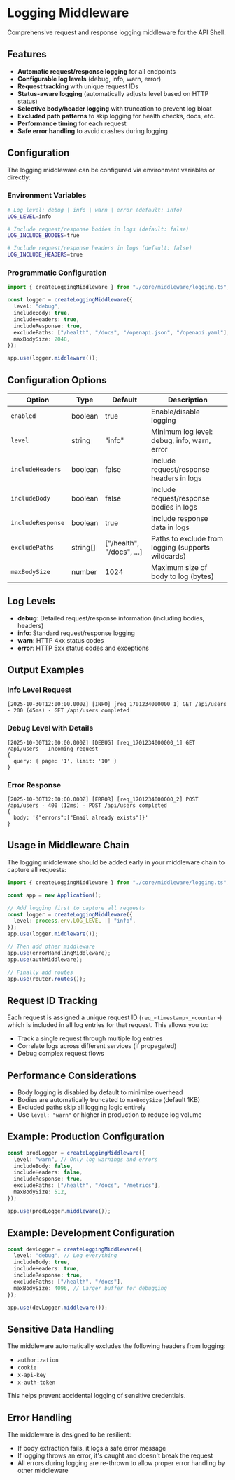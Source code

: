 # Logging Middleware

Comprehensive request and response logging middleware for the API Shell.

## Features

- **Automatic request/response logging** for all endpoints
- **Configurable log levels** (debug, info, warn, error)
- **Request tracking** with unique request IDs
- **Status-aware logging** (automatically adjusts level based on HTTP status)
- **Selective body/header logging** with truncation to prevent log bloat
- **Excluded path patterns** to skip logging for health checks, docs, etc.
- **Performance timing** for each request
- **Safe error handling** to avoid crashes during logging

## Configuration

The logging middleware can be configured via environment variables or directly:

### Environment Variables

```bash
# Log level: debug | info | warn | error (default: info)
LOG_LEVEL=info

# Include request/response bodies in logs (default: false)
LOG_INCLUDE_BODIES=true

# Include request/response headers in logs (default: false)
LOG_INCLUDE_HEADERS=true
```

### Programmatic Configuration

```typescript
import { createLoggingMiddleware } from "./core/middleware/logging.ts";

const logger = createLoggingMiddleware({
  level: "debug",
  includeBody: true,
  includeHeaders: true,
  includeResponse: true,
  excludePaths: ["/health", "/docs", "/openapi.json", "/openapi.yaml"],
  maxBodySize: 2048,
});

app.use(logger.middleware());
```

## Configuration Options

| Option | Type | Default | Description |
|--------|------|---------|-------------|
| `enabled` | boolean | true | Enable/disable logging |
| `level` | string | "info" | Minimum log level: debug, info, warn, error |
| `includeHeaders` | boolean | false | Include request/response headers in logs |
| `includeBody` | boolean | false | Include request/response bodies in logs |
| `includeResponse` | boolean | true | Include response data in logs |
| `excludePaths` | string[] | ["/health", "/docs", ...] | Paths to exclude from logging (supports wildcards) |
| `maxBodySize` | number | 1024 | Maximum size of body to log (bytes) |

## Log Levels

- **debug**: Detailed request/response information (including bodies, headers)
- **info**: Standard request/response logging
- **warn**: HTTP 4xx status codes
- **error**: HTTP 5xx status codes and exceptions

## Output Examples

### Info Level Request
```
[2025-10-30T12:00:00.000Z] [INFO] [req_1701234000000_1] GET /api/users - 200 (45ms) - GET /api/users completed
```

### Debug Level with Details
```
[2025-10-30T12:00:00.000Z] [DEBUG] [req_1701234000000_1] GET /api/users - Incoming request
{
  query: { page: '1', limit: '10' }
}
```

### Error Response
```
[2025-10-30T12:00:00.000Z] [ERROR] [req_1701234000000_2] POST /api/users - 400 (12ms) - POST /api/users completed
{
  body: '{"errors":["Email already exists"]}'
}
```

## Usage in Middleware Chain

The logging middleware should be added early in your middleware chain to capture all requests:

```typescript
import { createLoggingMiddleware } from "./core/middleware/logging.ts";

const app = new Application();

// Add logging first to capture all requests
const logger = createLoggingMiddleware({
  level: process.env.LOG_LEVEL || "info",
});
app.use(logger.middleware());

// Then add other middleware
app.use(errorHandlingMiddleware);
app.use(authMiddleware);

// Finally add routes
app.use(router.routes());
```

## Request ID Tracking

Each request is assigned a unique request ID (`req_<timestamp>_<counter>`) which is included in all log entries for that request. This allows you to:

- Track a single request through multiple log entries
- Correlate logs across different services (if propagated)
- Debug complex request flows

## Performance Considerations

- Body logging is disabled by default to minimize overhead
- Bodies are automatically truncated to `maxBodySize` (default 1KB)
- Excluded paths skip all logging logic entirely
- Use `level: "warn"` or higher in production to reduce log volume

## Example: Production Configuration

```typescript
const prodLogger = createLoggingMiddleware({
  level: "warn", // Only log warnings and errors
  includeBody: false,
  includeHeaders: false,
  includeResponse: true,
  excludePaths: ["/health", "/docs", "/metrics"],
  maxBodySize: 512,
});

app.use(prodLogger.middleware());
```

## Example: Development Configuration

```typescript
const devLogger = createLoggingMiddleware({
  level: "debug", // Log everything
  includeBody: true,
  includeHeaders: true,
  includeResponse: true,
  excludePaths: ["/health", "/docs"],
  maxBodySize: 4096, // Larger buffer for debugging
});

app.use(devLogger.middleware());
```

## Sensitive Data Handling

The middleware automatically excludes the following headers from logging:
- `authorization`
- `cookie`
- `x-api-key`
- `x-auth-token`

This helps prevent accidental logging of sensitive credentials.

## Error Handling

The middleware is designed to be resilient:
- If body extraction fails, it logs a safe error message
- If logging throws an error, it's caught and doesn't break the request
- All errors during logging are re-thrown to allow proper error handling by other middleware
